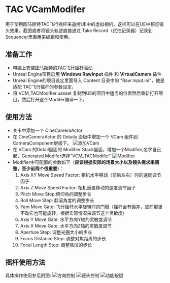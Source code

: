 # TAC VCamModifer

用于使用图马斯特TAC飞行摇杆来遥控UE中的虚拟相机，这样可以在UE中预览镜头效果，截图或者将镜头轨迹直接通过 Take Record（试拍记录器）记录到Sequencer里面用来编辑和使用。

## 准备工作
- 电脑上安装[图马斯特的TAC飞行摇杆驱动](https://support.thrustmaster.com/zh/product/tca-sidestick-airbus-edition-zh/)
- Unreal Engine项目启用 **Windows RawInput** 插件 和 **VirtualCamera** 插件
- Unreal Engine的项目设定里面导入 Content 目录中的  "Raw Input.ini"，他是适配 TAC飞行摇杆的参数设定。
- 将 VCM_TACModifier.uasset 复制到UE的项目中适当的位置然后重新打开项目，然后打开这个Modifer编译一下。


## 使用方法
- 关卡中添加一个 CineCameraActor
- 在 CineCameraActor 的 Details 面板中增加一个 VCam 组件到 CameraComponent层级下。 ![添加VCam](images/image1.png)
- 在 VCam 的Detail里面的 Modifier Stack里面，增加一个Modifier,名字自己起，Generated Modifer选择"VCM_TACModifer" ![Modifier](images/image2.png)
- Modifier中可配置的参数如下（**应该根据实际的场景大小以及镜头需求来调整，至少前两个很重要**）：
  1. Axis XY Move Speed Factor: 相机水平移动（前后左右）时的速度调节因子
  2. Axis Z Move Speed Factor: 相机垂直移动的速度调节因子
  3. Pitch Move Step:俯仰角的调整步长
  4. Roll Move Step: 翻滚角度的调整步长
  5. Yam Move Gate: 飞行摇杆水平旋转时的门限（摇杆会有偏差，放在那里不动它也可能旋转，根据实际情况来调节这个灵敏度）
  6. Axis Y Move Gate: 水平方向Y轴的灵敏度调节
  7. Axis X Move Gate: 水平方向Z轴的灵敏度调节
  8. Aperture Step: 调整光圈大小的步长
  9. Focus Distance Step: 调整对焦距离的步长
  10. Focal Length Step: 调整焦段的步长

## 摇杆使用方法
具体操作使用参见附图:
![方向控制](images/image3.jpg)
![镜头控制](images/image4.jpg)
![功能按键](images/image5.jpg)